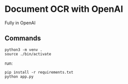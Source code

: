 # Document OCR with OpenAI


Fully in OpenAI

## Commands
```shell
python3 -m venv .
source ./bin/activate
```

run:
```shell
pip install -r requirements.txt
python app.py
```

